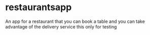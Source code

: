 # restaurantsapp
An app for a restaurant that you can book a table and you can take advantage of the delivery service
this only for testing
